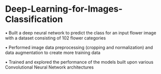 # Deep-Learning-for-Images-Classification

•	Built a deep neural network to predict the class for an input flower image with a dataset consisting of 102 flower categories

•	Performed image data preprocessing (cropping and normalization) and data augmentation to create more training data

•	Trained and explored the performance of the models built upon various Convolutional Neural Network architectures
